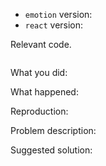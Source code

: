 <!--
Thanks for your interest in the project. I appreciate bugs filed and PRs submitted!
Please make sure that you are familiar with and follow the Code of Conduct for
this project (found in the CODE_OF_CONDUCT.md file).

Please fill out this template with all the relevant information so we can
understand what's going on and fix the issue.

I'll probably ask you to submit the fix (after giving some direction). If you've
never done that before, that's great! Check this free short video tutorial to
learn how: http://kcd.im/pull-request
-->

- `emotion` version:
- `react` version:

Relevant code.

```javascript

```

What you did:



What happened:

<!-- Please provide the full error message/screenshots/anything -->

Reproduction:


Problem description:



Suggested solution:

